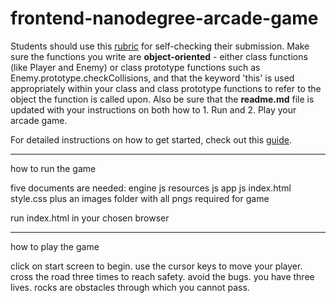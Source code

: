frontend-nanodegree-arcade-game
===============================

Students should use this [rubric](https://review.udacity.com/#!/projects/2696458597/rubric) for self-checking their submission. Make sure the functions you write are **object-oriented** - either class functions (like Player and Enemy) or class prototype functions such as Enemy.prototype.checkCollisions, and that the keyword 'this' is used appropriately within your class and class prototype functions to refer to the object the function is called upon. Also be sure that the **readme.md** file is updated with your instructions on both how to 1. Run and 2. Play your arcade game.

For detailed instructions on how to get started, check out this [guide](https://docs.google.com/document/d/1v01aScPjSWCCWQLIpFqvg3-vXLH2e8_SZQKC8jNO0Dc/pub?embedded=true).

***

how to run the game

five documents are needed:
engine js
resources js 
app js 
index.html
style.css
plus an images folder with all pngs required for game 

run index.html in your chosen browser

***

how to play the game

click on start screen to begin.
use the cursor keys to move your player.
cross the road three times to reach safety.
avoid the bugs. you have three lives.
rocks are obstacles through which you cannot pass. 

